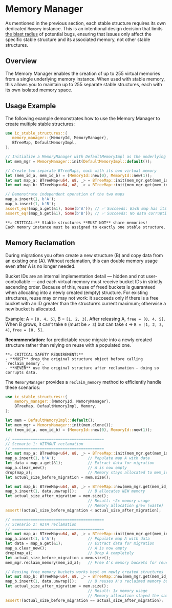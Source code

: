 # Memory Manager

As mentioned in the previous section, each stable structure requires its own dedicated `Memory` instance.
This is an intentional design decision that limits [the blast radius](../introduction/design-principles.md) of potential bugs, ensuring that issues only affect the specific stable structure and its associated memory, not other stable structures.

## Overview

The Memory Manager enables the creation of up to 255 virtual memories from a single underlying memory instance.
When used with stable memory, this allows you to maintain up to 255 separate stable structures, each with its own isolated memory space.

## Usage Example

The following example demonstrates how to use the Memory Manager to create multiple stable structures:

```rust
use ic_stable_structures::{
   memory_manager::{MemoryId, MemoryManager},
   BTreeMap, DefaultMemoryImpl,
};

// Initialize a MemoryManager with DefaultMemoryImpl as the underlying memory
let mem_mgr = MemoryManager::init(DefaultMemoryImpl::default());

// Create two separate BTreeMaps, each with its own virtual memory
let (mem_id_a, mem_id_b) = (MemoryId::new(0), MemoryId::new(1));
let mut map_a: BTreeMap<u64, u8, _> = BTreeMap::init(mem_mgr.get(mem_id_a));
let mut map_b: BTreeMap<u64, u8, _> = BTreeMap::init(mem_mgr.get(mem_id_b));

// Demonstrate independent operation of the two maps
map_a.insert(1, b'A');
map_b.insert(1, b'B');
assert_eq!(map_a.get(&1), Some(b'A')); // ✅ Succeeds: Each map has its own memory
assert_eq!(map_b.get(&1), Some(b'B')); // ✅ Succeeds: No data corruption
```

```admonish warning ""
**⚠️ CRITICAL:** Stable structures **MUST NOT** share memories!
Each memory instance must be assigned to exactly one stable structure.
```

## Memory Reclamation

During migrations you often create a new structure (B) and copy data from an existing one (A). Without reclamation, this can double memory usage even after A is no longer needed.

Bucket IDs are an internal implementation detail — hidden and not user-controllable — and each virtual memory must receive bucket IDs in strictly ascending order. Because of this, reuse of freed buckets is guaranteed when allocating into a newly created (empty) structure. For existing structures, reuse may or may not work: it succeeds only if there is a free bucket with an ID greater than the structure’s current maximum; otherwise a new bucket is allocated.

Example: A = `[0, 4, 5]`, B = `[1, 2, 3]`. After releasing A, `free = [0, 4, 5]`. When B grows, it can’t take `0` (must be `> 3`) but can take `4` → `B = [1, 2, 3, 4]`, `free = [0, 5]`.

**Recommendation:** for predictable reuse migrate into a newly created structure rather than relying on reuse with a populated one.

```admonish info ""
**⚠️ CRITICAL SAFETY REQUIREMENT:**
- **MUST** drop the original structure object before calling `reclaim_memory`.
- **NEVER** use the original structure after reclamation — doing so corrupts data.
```

The `MemoryManager` provides a `reclaim_memory` method to efficiently handle these scenarios:

```rust
use ic_stable_structures::{
    memory_manager::{MemoryId, MemoryManager},
    BTreeMap, DefaultMemoryImpl, Memory,
};

let mem = DefaultMemoryImpl::default();
let mem_mgr = MemoryManager::init(mem.clone());
let (mem_id_a, mem_id_b) = (MemoryId::new(0), MemoryId::new(1));

// ========================================
// Scenario 1: WITHOUT reclamation
// ========================================
let mut map_a: BTreeMap<u64, u8, _> = BTreeMap::init(mem_mgr.get(mem_id_a));
map_a.insert(1, b'A');              // Populate map A with data
let data = map_a.get(&1);           // Extract data for migration
map_a.clear_new();                  // A is now empty
drop(map_a);                        // Memory stays allocated to mem_id_a
let actual_size_before_migration = mem.size();

let mut map_b: BTreeMap<u64, u8, _> = BTreeMap::new(mem_mgr.get(mem_id_b));
map_b.insert(1, data.unwrap());     // B allocates NEW memory
let actual_size_after_migration = mem.size();
                                    // Result: ~2x memory usage
                                    // Memory allocation grew (waste)
assert!(actual_size_before_migration < actual_size_after_migration);

// ========================================
// Scenario 2: WITH reclamation
// ========================================
let mut map_a: BTreeMap<u64, u8, _> = BTreeMap::init(mem_mgr.get(mem_id_a));
map_a.insert(1, b'A');              // Populate map A with data
let data = map_a.get(&1);           // Extract data for migration
map_a.clear_new();                  // A is now empty
drop(map_a);                        // Drop A completely
let actual_size_before_migration = mem.size();
mem_mgr.reclaim_memory(mem_id_a);   // Free A's memory buckets for reuse

// Reusing free memory buckets works best on newly created structures
let mut map_b: BTreeMap<u64, u8, _> = BTreeMap::new(mem_mgr.get(mem_id_b));
map_b.insert(1, data.unwrap());     // B reuses A's reclaimed memory buckets
let actual_size_after_migration = mem.size();
                                    // Result: 1x memory usage
                                    // Memory allocation stayed the same (no waste)
assert!(actual_size_before_migration == actual_size_after_migration);
```
